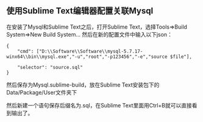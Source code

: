 ## 使用Sublime Text编辑器配置关联Mysql
在安装了Mysql和Sublime Text之后，打开Sublime Text，选择Tools=>Build System=>New Build System...
然后在新的配置文件中输入以下json：
```
{
	"cmd": ["D:\\Software\\Software\\mysql-5.7.17-winx64\\bin\\mysql.exe","-u","root","-p123456","-e","source $file"],
	
	"selector": "source.sql"
}
```
然后保存为Mysql.sublime-build，放在Sublime Text安装包下的Data/Package/User文件夹下

然后新建一个语句保存后缀名为.sql，在Sublime Text里面用Ctrl+B就可以直接看到输出了。